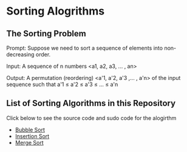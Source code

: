 # Sorting Alogrithms

## The Sorting Problem


Prompt: Suppose we need to sort a sequence of elements into non-decreasing order.

Input: A sequence of n numbers <a1, a2, a3, ... , an>

Output: A permutation (reordering) <a'1, a'2, a'3 ,... , a'n> of the input sequence such that a'1 ≤ a'2 ≤ a'3 ≤ ... ≤ a'n

## List of Sorting Algorithms in this Repository

Click below to see the source code and sudo code for the alogirthm 

* <a href="https://github.com/elianalopez/CPP-Algorithms/tree/main/sorting/bubble%20sort">Bubble Sort </a>
* <a href="https://github.com/elianalopez/CPP-Algorithms/tree/main/sorting/insertion%20sort">Insertion Sort </a>
* <a href="https://github.com/elianalopez/CPP-Algorithms/tree/main/sorting/merge%20sort">Merge Sort </a>
